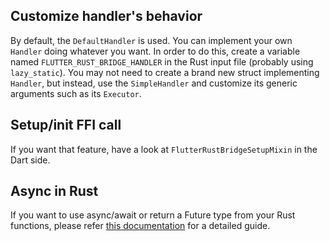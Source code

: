## Customize handler's behavior

By default, the `DefaultHandler` is used. You can implement your own `Handler` doing whatever you want. In order to do this, create a variable named `FLUTTER_RUST_BRIDGE_HANDLER` in the Rust input file (probably using `lazy_static`). You may not need to create a brand new struct implementing `Handler`, but instead, use the `SimpleHandler` and customize its generic arguments such as its `Executor`.

## Setup/init FFI call

If you want that feature, have a look at `FlutterRustBridgeSetupMixin` in the Dart side.

## Async in Rust

If you want to use async/await or return a Future type from your Rust functions, please refer [this documentation](https://github.com/fzyzcjy/flutter_rust_bridge/blob/master/book/src/async_in_rust.md) for a detailed guide.

